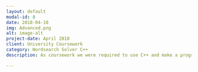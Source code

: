```yaml
---
layout: default
modal-id: 8
date: 2018-04-10
img: Advanced.png
alt: image-alt
project-date: April 2018
client: University Coursework
category: Wordsearch Solver C++
description: As coursework we were required to use C++ and make a program that used Linked Lists to find words in a wordsearch and also time how quickly it would do this, and compare those times to a more simple method of solving the word searched. The code for this project can be found on my Github <a href="https://github.com/ArmerJacob/Advanced-Programming-Coursework"> Here</a> 

---
```

